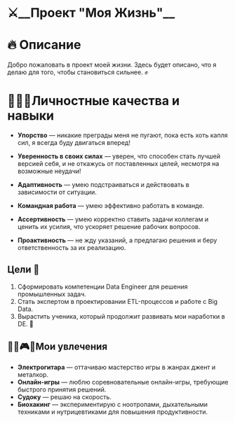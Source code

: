 # ⚔️__Проект "Моя Жизнь"__ 
# 🔥 __Описание__
Добро пожаловать в проект моей жизни. Здесь будет описано, что я делаю для того, чтобы становиться сильнее. ✊

# 🦾🌀💥__Личностные качества и навыки__
* __Упорство__ — никакие преграды меня не пугают, пока есть хоть капля сил, я всегда буду двигаться вперед!

* __Уверенность в своих силах__ — уверен, что способен стать лучшей версией себя, и не откажусь от поставленных целей, несмотря на возможные неудачи!
* __Адаптивность__ — умею подстраиваться и действовать в зависимости от ситуации.
* __Командная работа__ — умею эффективно работать в команде.
* __Ассертивность__ — умею корректно ставить задачи коллегам и ценить их усилия, что ускоряет решение рабочих вопросов.
* __Проактивность__ — не жду указаний, а предлагаю решения и беру ответственность за их реализацию.

## __Цели__ 🧗
1. Сформировать компетенции Data Engineer для решения промышленных задач.
2. Стать экспертом в проектировании ETL-процессов и работе с Big Data.
3. Вырастить ученика, который продолжит развивать мои наработки в DE. 🌱

## 🎸🧠🎮🔬__Мои увлечения__ 
* __Электрогитара__ — оттачиваю мастерство игры в жанрах джент и металкор.
* __Онлайн-игры__ — люблю соревновательные онлайн-игры, требующие быстрого принятия решений.
* __Судоку__ — решаю на скорость.
* __Биохакинг__ — экспериментирую с ноотропами, дыхательными техниками и нутрицевтиками для повышения продуктивности.
